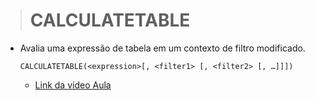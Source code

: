 ># CALCULATETABLE
* Avalia uma expressão de tabela em um contexto de filtro modificado.
  ```
  CALCULATETABLE(<expression>[, <filter1> [, <filter2> [, …]]])
  
  ```
  * [Link da vídeo Aula](https://www.youtube.com/watch?v=fhaT3ikLvTc)

